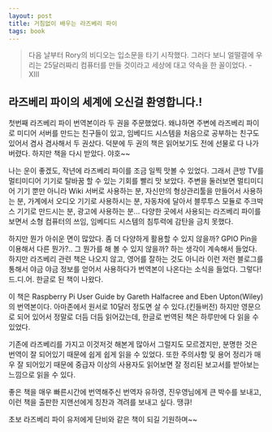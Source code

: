 ```yaml
---
layout: post
title: 거침없이 배우는 라즈베리 파이
tags: book
---
```


> 다음 날부터 Rory의 비디오는 입소문을 타기 시작했다. 그러다 보니 얼떨결에 우리는 25달러짜리 컴퓨터를 만들 것이라고 세상에 대고 약속을 한 꼴이었다. - XIII


## 라즈베리 파이의 세계에 오신걸 환영합니다.!

첫번째 라즈베리 파이 번역본이라 두 권을 주문했었다. 왜냐하면 주변에 라즈베리 파이로 미디어 서버를 만드는 친구들이 있고, 임베디드 시스템을 처음으로 공부하는 친구도 있어서 겸사 겸사해서 두 권샀다. 덕분에 두 권의 책은 읽어보기도 전에 선물로 다 나가버렸다. 하지만 책을 다시 받았다. 야호~~

나는 운이 좋겠도, 작년에 라즈베리 파이를 조금 일찍 맛볼 수 있었다. 그래서  큰방 TV를 멀티미디어 기기로 탈바꿈 할 수 있는 기회를 빨리 맛 보았다. 주변을 둘러보면 멀티미디어 기기 뿐만 아니라 Wiki 서버로 사용하는 분, 자신만의 형상관리툴을 만들어서 사용하는 분, 가계에서 오디오 기기로 사용하시는 분, 자동차에 달아서 블루투스 모듈로 주크박스 기기로 만드시는 분, 광고에 사용하는 분... 다양한 곳에서 사용되는 라즈베리 파이를 보면서 소형 컴퓨터의 쓰임, 임베디드 시스템의 침투력에 감탄을 금치 못했다.

하지만 뭔가 아쉬운 면이 많았다. 좀 더 다양하게 활용할 수 있지 않을까? GPIO Pin을 이용해서 다른 뭔가?.. 그 뭔가를 해 볼 수 있지 않을까? 하는 생각이 계속해서 들었다. 하지만 라즈베리 관련 책은 나오지 않고, 영어를 잘하는 것도 아니라 이런 저런 블로그를 통해서 야금 야금 정보를 얻어서 사용하다가 번역본이 나온다는 소식을 들었다. 그렇다! 드.디.어. 한글로 된 책이 나왔다. 

이 책은 Raspberry Pi User Guide by Gareth Halfacree and Eben Upton(Wiley)의 번역본이다. 아마존에서 원서로 10달러 정도면 살 수 있다.(킨들버전) 하지만 영문으로 되어 있어서 정말로 더듬 더듬 읽어갔는데, 한글로 번역된 책은 하루만에 다 읽을 수 있었다.

기존에 라즈베리를 가지고 이것저것 해본게 많아서 그럴지도 모르겠지만, 분명한 것은 번역이 잘 되어있기 때문에 쉽게 쉽게 읽을 수 있었다. 또한 주의사항 및 용어 정리가 매우 잘 되어있기 때문에 중급자 이상의 사용자도 읽어보면 잘 정리된 보고서를 받아보는 느낌으로 읽을 수 있다.

좋은 책을 매우 빠른시간에 번역해주신 번역자 유하영, 진우영님에게 큰 박수를 보내고, 이런 책을 출판한 지앤선에게 칭찬과 격려를 보내고 싶다. 땡큐!

초보 라즈베리 파이 유저에게 단비와 같은 책이 되길 기원하며~~